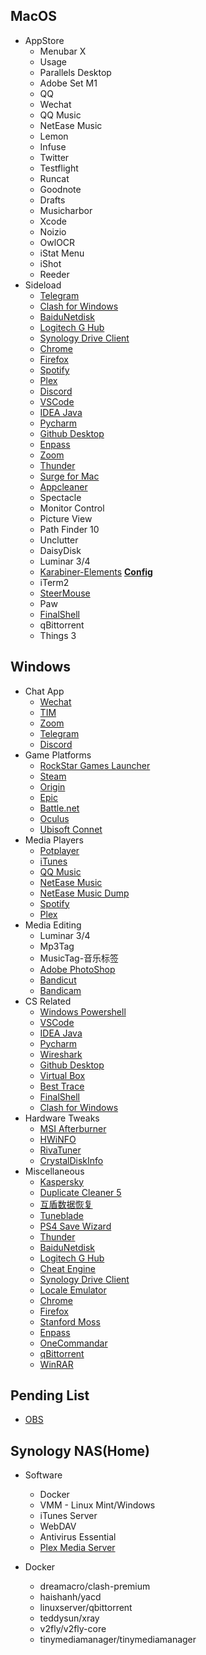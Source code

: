 ## MacOS

- AppStore
    - Menubar X
    - Usage
    - Parallels Desktop
    - Adobe Set M1
    - QQ
    - Wechat
    - QQ Music
    - NetEase Music
    - Lemon
    - Infuse
    - Twitter
    - Testflight
    - Runcat
    - Goodnote
    - Drafts
    - Musicharbor
    - Xcode
    - Noizio
    - OwlOCR
    - iStat Menu
    - iShot
    - Reeder
- Sideload
    - [Telegram](https://desktop.telegram.org/)
    - [Clash for Windows](https://github.com/Fndroid/clash_for_windows_pkg/releases)
    - [BaiduNetdisk](https://pan.baidu.com/download)
    - [Logitech G Hub](https://www.logitechg.com/en-us/innovation/g-hub.html)
    - [Synology Drive Client](https://www.synology.com/en-af/support/download/DS920+?version=6.2#utilities)
    - [Chrome](https://www.google.com/intl/zh-CN/chrome/)
    - [Firefox](https://www.mozilla.org/zh-CN/firefox/new/)
    - [Spotify](https://www.spotify.com/us/download/mac/)
    - [Plex](https://www.plex.tv/media-server-downloads/#plex-app)
    - [Discord](https://discord.com/download)
    - [VSCode](https://code.visualstudio.com/download)
    - [IDEA Java](https://www.jetbrains.com/zh-cn/idea/download/#section=MAC)
    - [Pycharm](https://www.jetbrains.com/zh-cn/pycharm/download/#section=mac)
    - [Github Desktop](https://desktop.github.com/)
    - [Enpass](https://www.enpass.io/downloads/)
    - [Zoom](https://zoom.us/download)
    - [Thunder](https://www.xunlei.com/)
    - [Surge for Mac](https://nssurge.com/)
    - [Appcleaner](https://freemacsoft.net/appcleaner/)
    - Spectacle
    - Monitor Control
    - Picture View
    - Path Finder 10
    - Unclutter
    - DaisyDisk
    - Luminar 3/4
    - [Karabiner-Elements](https://karabiner-elements.pqrs.org/) [**Config**](https://abc.com)
    - iTerm2
    - [SteerMouse](https://plentycom.jp/en/steermouse/download.php)
    - Paw
    - [FinalShell](https://www.hostbuf.com/t/988.html)
    - qBittorrent
    - Things 3

## Windows


- Chat App
    - [Wechat](https://windows.weixin.qq.com/?lang=zh_CN)
    - [TIM](https://tim.qq.com/download.html)
    - [Zoom](https://zoom.us/download)
    - [Telegram](https://desktop.telegram.org/)
    - [Discord](https://discord.com/download)
- Game Platforms
    - [RockStar Games Launcher](https://socialclub.rockstargames.com/rockstar-games-launcher)
    - [Steam](https://store.steampowered.com/about/)
    - [Origin](https://www.origin.com/usa/en-us/store/download)
    - [Epic](https://store.epicgames.com/en-US/download)
    - [Battle.net](https://battle.net/)
    - [Oculus](https://www.oculus.com/setup/)
    - [Ubisoft Connet](https://ubisoftconnect.com/en-US/)
- Media Players
    - [Potplayer](https://potplayer.daum.net/)
    - [iTunes](https://support.apple.com/downloads/itunes)
    - [QQ Music](https://y.qq.com/download/download.html)
    - [NetEase Music](https://music.163.com/#/download)
    - [NetEase Music Dump](https://github.com/729376442/Software/blob/main/Archive/Windows/ncmDump.zip)
    - [Spotify](https://www.spotify.com/us/download/windows/)
    - [Plex](https://www.plex.tv/media-server-downloads/#plex-app)
- Media Editing
    - Luminar 3/4
    - Mp3Tag
    - MusicTag-音乐标签
    - [Adobe PhotoShop](https://www.adobe.com/products/photoshop/free-trial-download.html)
    - [Bandicut](https://www.bandicam.com/bandicut-video-cutter/ing/)
    - [Bandicam](https://github.com/729376442/Software/blob/main/Archive/Windows/Bandicam.zip)
- CS Related
    - [Windows Powershell](https://www.microsoft.com/en-us/p/windows-terminal/9n0dx20hk701?activetab=pivot:overviewtab)
    - [VSCode](https://code.visualstudio.com/download)
    - [IDEA Java](https://www.jetbrains.com/zh-cn/idea/download/#section=windows)
    - [Pycharm](https://www.jetbrains.com/zh-cn/pycharm/download/#section=windows)
    - [Wireshark](https://www.wireshark.org/download.html)
    - [Github Desktop](https://desktop.github.com/)
    - [Virtual Box](https://www.virtualbox.org/wiki/Downloads)
    - [Best Trace](https://www.ipip.net/product/client.html)
    - [FinalShell](https://www.hostbuf.com/t/988.html)
    - [Clash for Windows](https://github.com/Fndroid/clash_for_windows_pkg/releases)
- Hardware Tweaks
    - [MSI Afterburner](https://www.msi.com/Landing/afterburner/graphics-cards)
    - [HWiNFO](https://www.hwinfo.com/download/)
    - [RivaTuner](https://www.guru3d.com/files-details/rtss-rivatuner-statistics-server-download.html)
    - [CrystalDiskInfo](https://crystalmark.info/en/download/)
- Miscellaneous
    - [Kaspersky](https://www.kaspersky.com.au/downloads/internet-security-free-trial)
    - [Duplicate Cleaner 5](https://www.duplicatecleaner.com/)
    - [互盾数据恢复](https://www.huifutz.com/download)
    - [Tuneblade](http://www.tuneblade.com/)
    - [PS4 Save Wizard](https://www.savewizard.net/beta/)
    - [Thunder](https://www.xunlei.com/)
    - [BaiduNetdisk](https://pan.baidu.com/download)
    - [Logitech G Hub](https://www.logitechg.com/en-us/innovation/g-hub.html)
    - [Cheat Engine](https://www.cheatengine.org/downloads.php)
    - [Synology Drive Client](https://www.synology.com/en-af/support/download/DS920+?version=6.2#utilities)
    - [Locale Emulator](https://github.com/729376442/Software/blob/main/Archive/Windows/Locale.Emulator.2.4.1.0.zip)
    - [Chrome](https://www.google.com/intl/zh-CN/chrome/)
    - [Firefox](https://www.mozilla.org/zh-CN/firefox/new/)
    - [Stanford Moss](https://theory.stanford.edu/~aiken/moss/)
    - [Enpass](https://www.enpass.io/downloads/)
    - [OneCommandar](https://onecommander.com/)
    - [qBittorrent](https://www.qbittorrent.org/download.php)
    - [WinRAR](https://www.win-rar.com/download.html?&L=0)

## Pending List

- [OBS](https://obsproject.com/)

## Synology NAS(Home)

- Software
    - Docker
    - VMM - Linux Mint/Windows
    - iTunes Server
    - WebDAV
    - Antivirus Essential
    - [Plex Media Server](https://www.plex.tv/media-server-downloads/#plex-media-server)

- Docker
    - dreamacro/clash-premium
    - haishanh/yacd
    - linuxserver/qbittorrent
    - teddysun/xray
    - v2fly/v2fly-core
    - tinymediamanager/tinymediamanager
